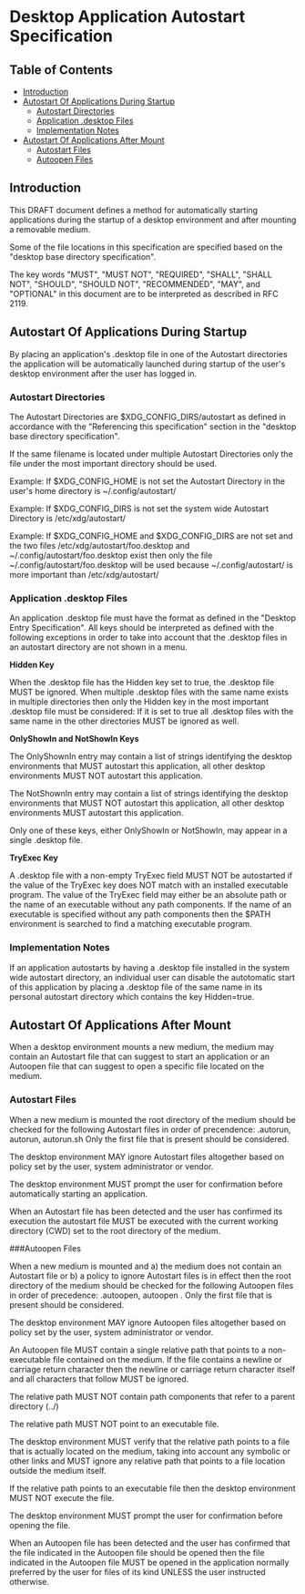 
# Desktop Application Autostart Specification

## Table of Contents

  * [Introduction](#introduction)
  * [Autostart Of Applications During Startup](#autostart-of-applications-during-startup)
    - [Autostart Directories](#autostart-directories)
    - [Application .desktop Files](#application-desktop-files)
    - [Implementation Notes](#implementation-notes)
  * [Autostart Of Applications After Mount](#autostart-of-applications-after-mount)
    - [Autostart Files](#autostart-files)
    - [Autoopen Files](#autoopen-files)

## Introduction

This DRAFT document defines a method for automatically starting applications
during the startup of a desktop environment and after mounting a removable medium.

Some of the file locations in this specification are specified based on the
"desktop base directory specification".

The key words "MUST", "MUST NOT", "REQUIRED", "SHALL", "SHALL NOT", "SHOULD",
"SHOULD NOT", "RECOMMENDED", "MAY", and "OPTIONAL" in this document are to be
interpreted as described in RFC 2119.

## Autostart Of Applications During Startup

By placing an application's .desktop file in one of the Autostart directories
the application will be automatically launched during startup of the user's
desktop environment after the user has logged in.

### Autostart Directories

The Autostart Directories are $XDG_CONFIG_DIRS/autostart as defined in accordance
with the "Referencing this specification" section in the
"desktop base directory specification".

If the same filename is located under multiple Autostart Directories only
the file under the most important directory should be used.

Example: If $XDG_CONFIG_HOME is not set the Autostart Directory
in the user's home directory is ~/.config/autostart/

Example: If $XDG_CONFIG_DIRS is not set the system wide Autostart Directory
is /etc/xdg/autostart/

Example: If $XDG_CONFIG_HOME and $XDG_CONFIG_DIRS are not set and the two files
/etc/xdg/autostart/foo.desktop and ~/.config/autostart/foo.desktop exist then
only the file ~/.config/autostart/foo.desktop will be used because
~/.config/autostart/ is more important than /etc/xdg/autostart/

### Application .desktop Files
An application .desktop file must have the format as defined in the
"Desktop Entry Specification".
All keys should be interpreted as defined with the following exceptions
in order to take into account that the .desktop files in an
autostart directory are not shown in a menu.

**Hidden Key**

When the .desktop file has the Hidden key set to true,
the .desktop file MUST be ignored.
When multiple .desktop files with the same name exists in multiple directories
then only the Hidden key in the most important .desktop file must be considered:
If it is set to true all .desktop files with the same name in the other
directories MUST be ignored as well.

**OnlyShowIn and NotShowIn Keys**

The OnlyShownIn entry may contain a list of strings identifying the desktop
environments that MUST autostart this application, all other desktop
environments MUST NOT autostart this application.

The NotShownIn entry may contain a list of strings identifying the desktop
environments that MUST NOT autostart this application, all other desktop
environments MUST autostart this application.

Only one of these keys, either OnlyShowIn or NotShowIn,
may appear in a single .desktop file.

**TryExec Key**

A .desktop file with a non-empty TryExec field MUST NOT be autostarted
if the value of the TryExec key does NOT match with an installed
executable program.
The value of the TryExec field may either be an absolute path or
the name of an executable without any path components.
If the name of an executable is specified without any path components
then the $PATH environment is searched to find a matching executable program.

### Implementation Notes
If an application autostarts by having a .desktop file
installed in the system wide autostart directory,
an individual user can disable the autotomatic start of this application
by placing a .desktop file of the same name in its personal
autostart directory which contains the key Hidden=true.

## Autostart Of Applications After Mount

When a desktop environment mounts a new medium, the medium may contain
an Autostart file that can suggest to start an application or an Autoopen
file that can suggest to open a specific file located on the medium.

### Autostart Files

When a new medium is mounted the root directory of the medium should
be checked for the following Autostart files in order of precendence:
.autorun, autorun, autorun.sh Only the first file that is present should be considered.

The desktop environment MAY ignore Autostart files altogether based on
policy set by the user, system administrator or vendor.

The desktop environment MUST prompt the user for confirmation before
automatically starting an application.

When an Autostart file has been detected and the user has confirmed
its execution the autostart file MUST be executed with the current
working directory (CWD) set to the root directory of the medium.

###Autoopen Files

When a new medium is mounted and 
a) the medium does not contain an Autostart file or 
b) a policy to ignore Autostart files is in effect
then the root directory of the medium should be checked for
the following Autoopen files in order of precedence:
.autoopen, autoopen .
Only the first file that is present should be considered.

The desktop environment MAY ignore Autoopen files altogether based on
policy set by the user, system administrator or vendor.

An Autoopen file MUST contain a single relative path that points to
a non-executable file contained on the medium.
If the file contains a newline or carriage return character
then the newline or carriage return character itself and all
characters that follow MUST be ignored.

The relative path MUST NOT contain path components that
refer to a parent directory (../)

The relative path MUST NOT point to an executable file.

The desktop environment MUST verify that the relative path points to
a file that is actually located on the medium, taking into account
any symbolic or other links and MUST ignore any relative path that
points to a file location outside the medium itself.

If the relative path points to an executable file then
the desktop environment MUST NOT execute the file.

The desktop environment MUST prompt the user
for confirmation before opening the file.

When an Autoopen file has been detected and the user has confirmed
that the file indicated in the Autoopen file should be opened
then the file indicated in the Autoopen file MUST be opened
in the application normally preferred by the user for files
of its kind UNLESS the user instructed otherwise.

